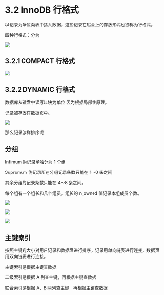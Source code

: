 # 3.2 InnoDB 行格式

以记录为单位向表中插入数据，这些记录在磁盘上的存放形式也被称为行格式。

四种行格式：分为



![](https://csnotes.oss-cn-beijing.aliyuncs.com/photos/%E8%AE%B0%E5%BD%95.drawio.png)

## 3.2.1 COMPACT 行格式

![](https://csnotes.oss-cn-beijing.aliyuncs.com/photos/COMPACT%E8%A1%8C%E6%A0%BC%E5%BC%8F.drawio.png)

## 3.2.2 DYNAMIC 行格式

数据库从磁盘中读写以块为单位 因为根据局部性原理。



记录被存放在数据页中。

![](https://csnotes.oss-cn-beijing.aliyuncs.com/photos/%E6%95%B0%E6%8D%AE%E9%A1%B5.drawio.png)

那么记录怎样排序呢

## 分组

Infimum 伪记录单独分为 1 个组

Supremum 伪记录所在分组记录条数只能在 1～8 条之间

其余分组的记录条数只能在 4～8 条之间。

每个组有一个组长和几个组员。组长的 n_owned 值记录本组成员个数。

![](https://csnotes.oss-cn-beijing.aliyuncs.com/photos/n_owned.drawio.png)

![](https://csnotes.oss-cn-beijing.aliyuncs.com/photos/%E6%A7%BD.png)



![](https://csnotes.oss-cn-beijing.aliyuncs.com/photos/%E7%B4%A2%E5%BC%95.drawio%20(1).png)

## 主键索引

按照主键的大小对用户记录和数据页进行排序，记录用单向链表进行连接，数据页用双向链表进行连接。

主键索引是根据主键查数据

二级索引是根据 A 列查主键，再根据主键查数据

联合索引是根据 A、B 两列查主键，再根据主键查数据
